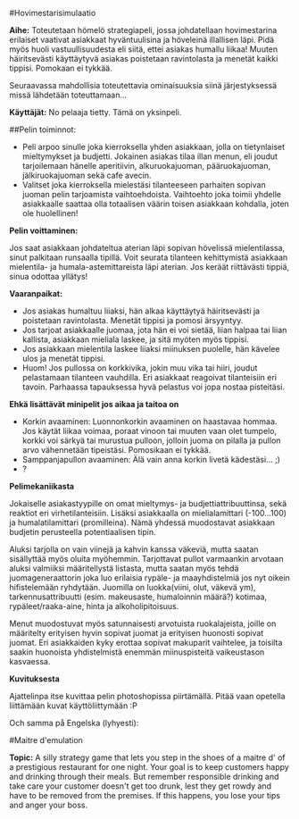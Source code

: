#Hovimestarisimulaatio

**Aihe:** Toteutetaan hömelö strategiapeli, jossa johdatellaan hovimestarina erilaiset vaativat asiakkaat hyväntuulisina ja höveleinä illallisen läpi. 
Pidä myös huoli vastuullisuudesta eli siitä, ettei asiakas humallu liikaa! Muuten häiritsevästi käyttäytyvä asiakas poistetaan ravintolasta ja menetät kaikki tippisi. Pomokaan ei tykkää. 

Seuraavassa mahdollisia toteutettavia ominaisuuksia siinä järjestyksessä missä lähdetään toteuttamaan...

**Käyttäjät:** No pelaaja tietty. Tämä on yksinpeli.

##Pelin toiminnot:

- Peli arpoo sinulle joka kierroksella yhden asiakkaan, jolla on tietynlaiset mieltymykset ja budjetti. Jokainen asiakas tilaa illan menun, eli joudut tarjoilemaan hänelle aperitiivin, alkuruokajuoman, pääruokajuoman, jälkiruokajuoman sekä cafe avecin.
- Valitset joka kierroksella mielestäsi tilanteeseen parhaiten sopivan juoman pelin tarjoamista vaihtoehdoista. Vaihtoehto joka toimii yhdelle asiakkaalle saattaa olla totaalisen väärin toisen asiakkaan kohdalla, joten ole huolellinen!

**Pelin voittaminen:**

Jos saat asiakkaan johdateltua aterian läpi sopivan hövelissä mielentilassa, sinut palkitaan runsaalla tipillä. Voit seurata tilanteen kehittymistä asiakkaan mielentila- ja humala-astemittareista läpi aterian. Jos keräät riittävästi tippiä, sinua odottaa yllätys!

**Vaaranpaikat:**
- Jos asiakas humaltuu liiaksi, hän alkaa käyttäytyä häiritsevästi ja poistetaan ravintolasta. Menetät tippisi ja pomosi ärsyyntyy. 
- Jos tarjoat asiakkaalle juomaa, jota hän ei voi sietää, liian halpaa tai liian kallista, asiakkaan mieliala laskee, ja sitä myöten myös tippisi. 
- Jos asiakkaan mielentila laskee liiaksi miinuksen puolelle, hän kävelee ulos ja menetät tippisi.
- Huom! Jos pullossa on korkkivika, jokin muu vika tai hiiri, joudut pelastamaan tilanteen vauhdilla. Eri asiakkaat reagoivat tilanteisiin eri tavoin. Parhaassa tapauksessa hyvä pelastus voi jopa nostaa pisteitäsi. 

**Ehkä lisättävät minipelit jos aikaa ja taitoa on**
- Korkin avaaminen: Luonnonkorkin avaaminen on haastavaa hommaa. Jos käytät liikaa voimaa, poraat vinoon tai muuten vaan olet tumpelo, korkki voi särkyä tai murustua pulloon, jolloin juoma on pilalla ja pullon arvo vähennetään tipeistäsi. Pomosikaan ei  tykkää. 
- Samppanjapullon avaaminen: Älä vain anna korkin livetä kädestäsi... ;) 
- ?

**Pelimekaniikasta** 

Jokaiselle asiakastyypille on omat mieltymys- ja budjettiattribuuttinsa, sekä reaktiot eri virhetilanteisiin. Lisäksi asiakkaalla on mielialamittari (-100...100) ja humalatilamittari (promilleina). Nämä yhdessä muodostavat asiakkaan budjetin perusteella potentiaalisen tipin. 

Aluksi tarjolla on vain viinejä ja kahvin kanssa väkeviä, mutta saatan sisällyttää myös oluita myöhemmin. Tarjottavat pullot varmaankin arvotaan aluksi valmiiksi määritellystä listasta, mutta saatan myös tehdä juomageneraattorin joka luo erilaisia rypäle- ja maayhdistelmiä jos nyt oikein hifistelemään ryhdytään. Juomilla on luokka(viini, olut, väkevä ym), tarkennusattribuutti (esim. makeusaste, humaloinnin määrä?) kotimaa, rypäleet/raaka-aine, hinta ja alkoholipitoisuus. 

Menut muodostuvat myös satunnaisesti arvotuista ruokalajeista, joille on määritelty erityisen hyvin sopivat juomat ja erityisen huonosti sopivat juomat. Eri asiakkaiden kyky erottaa sopivat makuparit vaihtelee, ja toisilta saakin huonoista yhdistelmistä enemmän miinuspisteitä vaikeustason kasvaessa.

**Kuvituksesta** 

Ajattelinpa itse kuvittaa pelin photoshopissa piirtämällä. Pitää vaan opetella liittämään kuvat käyttöliittymään :P

Och samma på Engelska (lyhyesti): 

#Maitre d'emulation

**Topic:** A silly strategy game that lets you step in the shoes of a maitre d' of a prestigious restaurant for one night. Your goal is to keep customers happy and drinking through their meals.
But remember responsible drinking and take care your customer doesn't get too drunk, lest they get rowdy and have to be removed from the premises. If this happens, you lose your tips and anger your boss.
